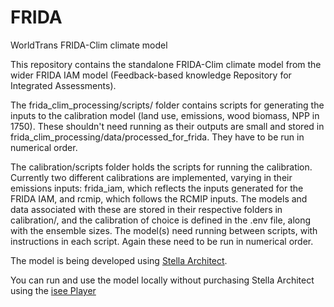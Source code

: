# FRIDA
WorldTrans FRIDA-Clim climate model

This repository contains the standalone FRIDA-Clim climate model from the wider FRIDA IAM model (Feedback-based knowledge Repository for Integrated Assessments). 

The frida_clim_processing/scripts/ folder contains scripts for generating the inputs to the calibration model (land use, emissions, wood biomass, NPP in 1750). These shouldn't need running as their outputs are small and stored in frida_clim_processing/data/processed_for_frida. They have to be run in numerical order.

The calibration/scripts folder holds the scripts for running the calibration. Currently two different calibrations are implemented, varying in their emissions inputs: frida_iam, which reflects the inputs generated for the FRIDA IAM, and rcmip, which follows the RCMIP inputs. The models and data associated with these are stored in their respective folders in calibration/, and the calibration of choice is defined in the .env file, along with the ensemble sizes. The model(s) need running between scripts, with instructions in each script. Again these need to be run in numerical order.

The model is being developed using <a href="https://www.iseesystems.com/store/products/stella-architect.aspx">Stella Architect</a>.

You can run and use the model locally without purchasing Stella Architect using the <a href="https://www.iseesystems.com/softwares/player/iseeplayer.aspx">isee Player</a>

